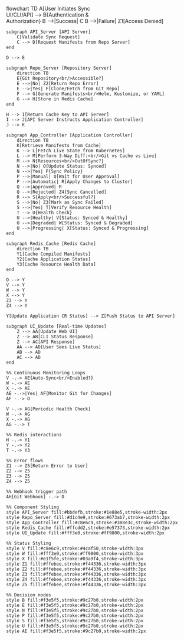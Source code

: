 flowchart TD
    A[User Initiates Sync<br/>UI/CLI/API] --> B{Authentication &<br/>Authorization}
    B -->|Success| C
    B -->|Failure| Z1[Access Denied]
    
    subgraph API_Server [API Server]
        C[Validate Sync Request]
        C --> D[Request Manifests from Repo Server]
    end
    
    D --> E
    
    subgraph Repo_Server [Repository Server]
        direction TB
        E{Git Repository<br/>Accessible?}
        E -->|No| Z2[Return Repo Error]
        E -->|Yes| F[Clone/Fetch from Git Repo]
        F --> G[Generate Manifests<br/>Helm, Kustomize, or YAML]
        G --> H[Store in Redis Cache]
    end
    
    H --> I[Return Cache Key to API Server]
    I --> J[API Server Instructs Application Controller]
    J --> K
    
    subgraph App_Controller [Application Controller]
        direction TB
        K[Retrieve Manifests from Cache]
        K --> L[Fetch Live State from Kubernetes]
        L --> M[Perform 3-Way Diff:<br/>Git vs Cache vs Live]
        M --> N{Resources<br/>OutOfSync?}
        N -->|No| O[Update Status: Synced]
        N -->|Yes| P{Sync Policy}
        P -->|Manual| Q[Wait for User Approval]
        P -->|Automatic| R[Apply Changes to Cluster]
        Q -->|Approved| R
        Q -->|Rejected| Z4[Sync Cancelled]
        R --> S{Apply<br/>Successful?}
        S -->|No| Z3[Mark as Sync Failed]
        S -->|Yes| T[Verify Resource Health]
        T --> U{Health Check}
        U -->|Healthy| V[Status: Synced & Healthy]
        U -->|Degraded| W[Status: Synced & Degraded]
        U -->|Progressing| X[Status: Synced & Progressing]
    end
    
    subgraph Redis_Cache [Redis Cache]
        direction TB
        Y1[Cache Compiled Manifests]
        Y2[Cache Application Status]
        Y3[Cache Resource Health Data]
    end
    
    O --> Y
    V --> Y
    W --> Y
    X --> Y
    Z3 --> Y
    Z4 --> Y
    
    Y[Update Application CR Status] --> Z[Push Status to API Server]
    
    subgraph UI_Update [Real-time Updates]
        Z --> AA[Update Web UI]
        Z --> AB[CLI Status Response]
        Z --> AC[API Response]
        AA --> AD[User Sees Live Status]
        AB --> AD
        AC --> AD
    end
    
    %% Continuous Monitoring Loops
    V -.-> AE{Auto-Sync<br/>Enabled?}
    W -.-> AE
    X -.-> AE
    AE -.->|Yes| AF[Monitor Git for Changes]
    AF -.-> D
    
    V -.-> AG[Periodic Health Check]
    W -.-> AG
    X -.-> AG
    AG -.-> T
    
    %% Redis interactions
    H -.-> Y1
    Y -.-> Y2
    T -.-> Y3
    
    %% Error flows
    Z1 --> Z5[Return Error to User]
    Z2 --> Z5
    Z3 --> Z5
    Z4 --> Z5
    
    %% Webhook trigger path
    AH[Git Webhook] -.-> D
    
    %% Component Styling
    style API_Server fill:#bbdefb,stroke:#1e88e5,stroke-width:2px
    style Repo_Server fill:#d1c4e9,stroke:#673ab7,stroke-width:2px
    style App_Controller fill:#c8e6c9,stroke:#388e3c,stroke-width:2px
    style Redis_Cache fill:#ffcdd2,stroke:#e57373,stroke-width:2px
    style UI_Update fill:#fff3e0,stroke:#ff9800,stroke-width:2px
    
    %% Status Styling
    style V fill:#c8e6c9,stroke:#4caf50,stroke-width:3px
    style W fill:#fff3e0,stroke:#ff9800,stroke-width:3px
    style X fill:#e1f5fe,stroke:#03a9f4,stroke-width:3px
    style Z1 fill:#ffebee,stroke:#f44336,stroke-width:3px
    style Z2 fill:#ffebee,stroke:#f44336,stroke-width:3px
    style Z3 fill:#ffebee,stroke:#f44336,stroke-width:3px
    style Z4 fill:#ffebee,stroke:#f44336,stroke-width:3px
    style Z5 fill:#ffebee,stroke:#f44336,stroke-width:3px
    
    %% Decision nodes
    style B fill:#f3e5f5,stroke:#9c27b0,stroke-width:2px
    style E fill:#f3e5f5,stroke:#9c27b0,stroke-width:2px
    style N fill:#f3e5f5,stroke:#9c27b0,stroke-width:2px
    style P fill:#f3e5f5,stroke:#9c27b0,stroke-width:2px
    style S fill:#f3e5f5,stroke:#9c27b0,stroke-width:2px
    style U fill:#f3e5f5,stroke:#9c27b0,stroke-width:2px
    style AE fill:#f3e5f5,stroke:#9c27b0,stroke-width:2px
